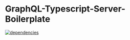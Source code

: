 # GraphQL-Typescript-Server-Boilerplate
[![dependencies](https://david-dm.org/enspdf/GraphQL-Typescript-Server-Boilerplate.svg?theme=shields.io)](https://david-dm.org/enspdf/GraphQL-Typescript-Server-Boilerplate)
